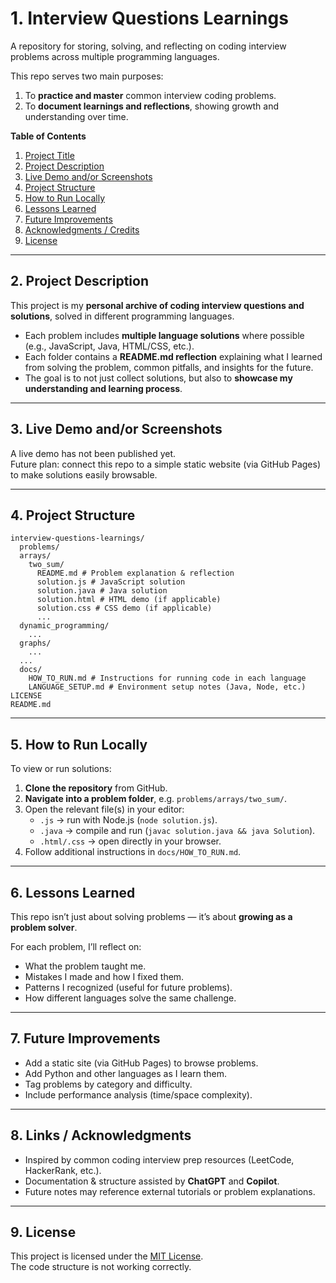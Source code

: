 # 1. Interview Questions Learnings

A repository for storing, solving, and reflecting on coding interview problems across multiple programming languages.  

This repo serves two main purposes:  
1. To **practice and master** common interview coding problems.  
2. To **document learnings and reflections**, showing growth and understanding over time.  

**Table of Contents**

1. [Project Title](#1-interview-questions-learnings)  
2. [Project Description](#2-project-description)  
3. [Live Demo and/or Screenshots](#3-live-demo-andor-screenshots-if-available)  
4. [Project Structure](#4-project-structure-helps-people-understand-where-to-look)  
5. [How to Run Locally](#5-how-to-run-locally)  
6. [Lessons Learned](#6-lessons-learned-great-for-portfolio-projects---shows-growth-and-insight)  
7. [Future Improvements](#7-future-improvements-optional)  
8. [Acknowledgments / Credits](#8-acknowledgments--credits-if-applicable)  
9. [License](#9-license-optional-but-professional)  

---

## 2. Project Description

This project is my **personal archive of coding interview questions and solutions**, solved in different programming languages.  

- Each problem includes **multiple language solutions** where possible (e.g., JavaScript, Java, HTML/CSS, etc.).  
- Each folder contains a **README.md reflection** explaining what I learned from solving the problem, common pitfalls, and insights for the future.  
- The goal is to not just collect solutions, but also to **showcase my understanding and learning process**.   

---

## 3. Live Demo and/or Screenshots

A live demo has not been published yet.  
Future plan: connect this repo to a simple static website (via GitHub Pages) to make solutions easily browsable.  

---

## 4. Project Structure

```
interview-questions-learnings/     
  problems/     
  arrays/     
    two_sum/     
      README.md # Problem explanation & reflection     
      solution.js # JavaScript solution     
      solution.java # Java solution     
      solution.html # HTML demo (if applicable)     
      solution.css # CSS demo (if applicable)     
      ...     
  dynamic_programming/     
    ...      
  graphs/     
    ...     
  ...     
  docs/     
    HOW_TO_RUN.md # Instructions for running code in each language     
    LANGUAGE_SETUP.md # Environment setup notes (Java, Node, etc.)     
LICENSE     
README.md     
```

---

## 5. How to Run Locally

To view or run solutions:  

1. **Clone the repository** from GitHub.  
2. **Navigate into a problem folder**, e.g. `problems/arrays/two_sum/`.  
3. Open the relevant file(s) in your editor:  
   - `.js` → run with Node.js (`node solution.js`).  
   - `.java` → compile and run (`javac solution.java && java Solution`).  
   - `.html/.css` → open directly in your browser.  
4. Follow additional instructions in `docs/HOW_TO_RUN.md`.  

---

## 6. Lessons Learned

This repo isn’t just about solving problems — it’s about **growing as a problem solver**.  

For each problem, I’ll reflect on:  
- What the problem taught me.  
- Mistakes I made and how I fixed them.  
- Patterns I recognized (useful for future problems).  
- How different languages solve the same challenge.  

---

## 7. Future Improvements

- Add a static site (via GitHub Pages) to browse problems.  
- Add Python and other languages as I learn them.  
- Tag problems by category and difficulty.  
- Include performance analysis (time/space complexity).  

---

## 8. Links / Acknowledgments

- Inspired by common coding interview prep resources (LeetCode, HackerRank, etc.).  
- Documentation & structure assisted by **ChatGPT** and **Copilot**.  
- Future notes may reference external tutorials or problem explanations.  

---

## 9. License

This project is licensed under the [MIT License](LICENSE).  
The code structure is not working correctly. 

